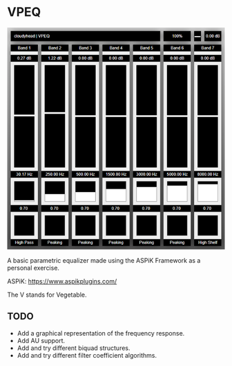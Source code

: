# VPEQ

![VPEQ_screenshot](project_source/resources/my_resources/bg/reference.png)

A basic parametric equalizer made using the ASPiK Framework as a personal exercise.

ASPiK: https://www.aspikplugins.com/

The V stands for Vegetable.

## TODO

- Add a graphical representation of the frequency response.
- Add AU support.
- Add and try different biquad structures.
- Add and try different filter coefficient algorithms.
